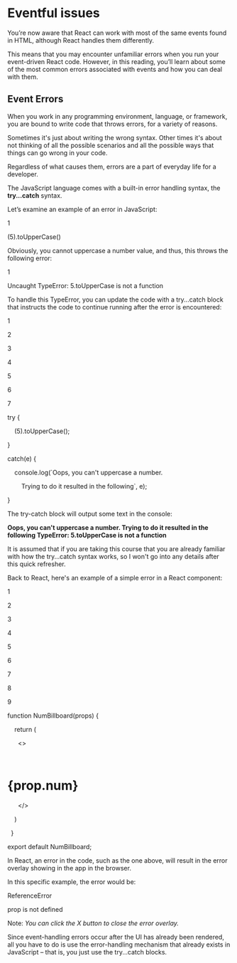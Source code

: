 # Eventful issues

You’re now aware that React can work with most of the same events found in HTML, although React handles them differently.

This means that you may encounter unfamiliar errors when you run your event-driven React code. However, in this reading, you’ll learn about some of the most common errors associated with events and how you can deal with them.

## Event Errors

When you work in any programming environment, language, or framework, you are bound to write code that throws errors, for a variety of reasons.

Sometimes it's just about writing the wrong syntax. Other times it's about not thinking of all the possible scenarios and all the possible ways that things can go wrong in your code.

Regardless of what causes them, errors are a part of everyday life for a developer.

The JavaScript language comes with a built-in error handling syntax, the **try...catch** syntax.

Let’s examine an example of an error in JavaScript:

1

(5).toUpperCase()

Obviously, you cannot uppercase a number value, and thus, this throws the following error:

1

Uncaught TypeError: 5.toUpperCase is not a function

To handle this TypeError, you can update the code with a try...catch block that instructs the code to continue running after the error is encountered:

1

2

3

4

5

6

7

try {

    (5).toUpperCase();

} 

catch(e) {

    console.log(`Oops, you can't uppercase a number. 

        Trying to do it resulted in the following`, e);

}

The try-catch block will output some text in the console:

**Oops, you can't uppercase a number. Trying to do it resulted in the following TypeError: 5.toUpperCase is not a function**

It is assumed that if you are taking this course that you are already familiar with how the try...catch syntax works, so I won't go into any details after this quick refresher.

Back to React, here's an example of a simple error in a React component:

1

2

3

4

5

6

7

8

9

function NumBillboard(props) {

    return (

      <>

        <h1>{prop.num}</h1>

      </>

    )

  }

export default NumBillboard;

In React, an error in the code, such as the one above, will result in the error overlay showing in the app in the browser.

In this specific example, the error would be:

ReferenceError

prop is not defined

Note: _You can click the X button to close the error overlay._

Since event-handling errors occur after the UI has already been rendered, all you have to do is use the error-handling mechanism that already exists in JavaScript – that is, you just use the try...catch blocks.